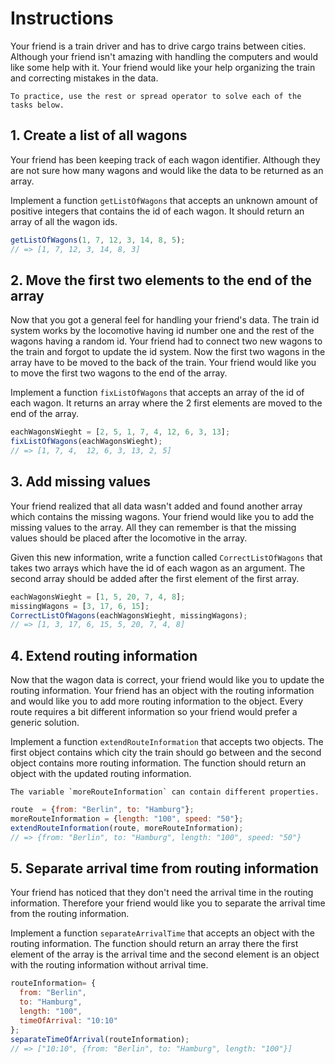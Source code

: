 # Instructions

Your friend is a train driver and has to drive cargo trains between cities.
Although your friend isn't amazing with handling the computers and would like some help with it.
Your friend would like your help organizing the train and correcting mistakes in the data.

```exercism/note
To practice, use the rest or spread operator to solve each of the tasks below.
```

## 1. Create a list of all wagons

Your friend has been keeping track of each wagon identifier. Although they are not sure how many wagons and would like the data to be returned as an array.

Implement a function `getListOfWagons` that accepts an unknown amount of positive integers that contains the id of each wagon.
It should return an array of all the wagon ids.

```javascript
getListOfWagons(1, 7, 12, 3, 14, 8, 5);
// => [1, 7, 12, 3, 14, 8, 3]
```

## 2. Move the first two elements to the end of the array

Now that you got a general feel for handling your friend's data.
The train id system works by the locomotive having id number one and the rest of the wagons having a random id.
Your friend had to connect two new wagons to the train and forgot to update the id system.
Now the first two wagons in the array have to be moved to the back of the train.
Your friend would like you to move the first two wagons to the end of the array.

Implement a function `fixListOfWagons` that accepts an array of the id of each wagon.
It returns an array where the 2 first elements are moved to the end of the array.

```javascript
eachWagonsWieght = [2, 5, 1, 7, 4, 12, 6, 3, 13];
fixListOfWagons(eachWagonsWieght);
// => [1, 7, 4,  12, 6, 3, 13, 2, 5]
```

## 3. Add missing values

Your friend realized that all data wasn't added and found another array which contains the missing wagons. 
Your friend would like you to add the missing values to the array. 
All they can remember is that the missing values should be placed after the locomotive in the array.

Given this new information, write a function called `CorrectListOfWagons` that takes two arrays which have the id of each wagon as an argument. 
The second array should be added after the first element of the first array.

```javascript
eachWagonsWieght = [1, 5, 20, 7, 4, 8];
missingWagons = [3, 17, 6, 15];
CorrectListOfWagons(eachWagonsWieght, missingWagons);
// => [1, 3, 17, 6, 15, 5, 20, 7, 4, 8]
```

## 4. Extend routing information

Now that the wagon data is correct, your friend would like you to update the routing information. 
Your friend has an object with the routing information and would like you to add more routing information to the object. 
Every route requires a bit different information so your friend would prefer a generic solution.

Implement a function `extendRouteInformation` that accepts two objects.
The first object contains which city the train should go between and the second object contains more routing information.
The function should return an object with the updated routing information.

```exercism/note
The variable `moreRouteInformation` can contain different properties.
```

```javascript
route  = {from: "Berlin", to: "Hamburg"};
moreRouteInformation = {length: "100", speed: "50"};
extendRouteInformation(route, moreRouteInformation);
// => {from: "Berlin", to: "Hamburg", length: "100", speed: "50"}
```

## 5. Separate arrival time from routing information

Your friend has noticed that they don't need the arrival time in the routing information.
Therefore your friend would like you to separate the arrival time from the routing information.

Implement a function `separateArrivalTime` that accepts an object with the routing information.
The function should return an array there the first element of the array is the arrival time and the second element is an object with the routing information without arrival time.

```javascript
routeInformation= {
  from: "Berlin",
  to: "Hamburg",
  length: "100",
  timeOfArrival: "10:10"
};
separateTimeOfArrival(routeInformation);
// => ["10:10", {from: "Berlin", to: "Hamburg", length: "100"}]
```
